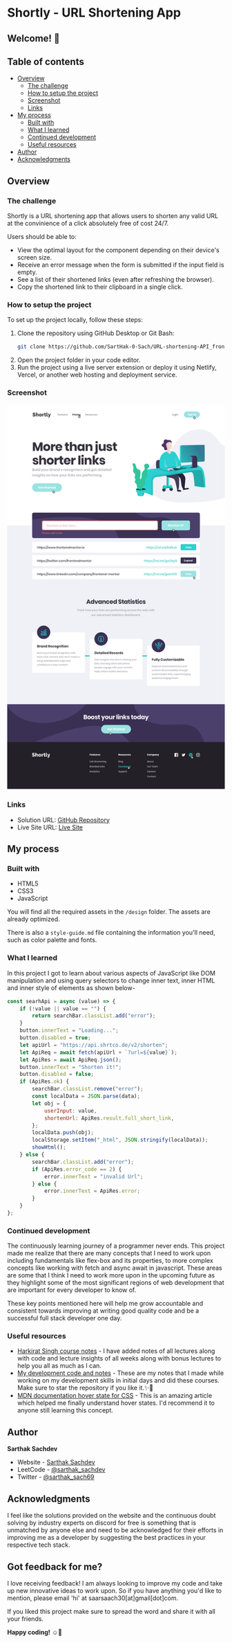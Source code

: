 # Shortly - URL Shortening App

## Welcome! 👋

## Table of contents

- [Overview](#overview)
  - [The challenge](#the-challenge)
  - [How to setup the project](#how-to-setup-the-project)
  - [Screenshot](#screenshot)
  - [Links](#links)
- [My process](#my-process)
  - [Built with](#built-with)
  - [What I learned](#what-i-learned)
  - [Continued development](#continued-development)
  - [Useful resources](#useful-resources)
- [Author](#author)
- [Acknowledgments](#acknowledgments)

## Overview

### The challenge

Shortly is a URL shortening app that allows users to shorten any valid URL at the convinience of a click absolutely free of cost 24/7.

Users should be able to:
- View the optimal layout for the component depending on their device's screen size.
- Receive an error message when the form is submitted if the input field is empty.
- See a list of their shortened links (even after refreshing the browser).
- Copy the shortened link to their clipboard in a single click.

### How to setup the project

To set up the project locally, follow these steps:

1. Clone the repository using GitHub Desktop or Git Bash:
   ```bash
   git clone https://github.com/SartHak-0-Sach/URL-shortening-API_frontend_project.git
   ```
2. Open the project folder in your code editor.
3. Run the project using a live server extension or deploy it using Netlify, Vercel, or another web hosting and deployment service.

### Screenshot

![Design Preview](./design/desktop-active-states.jpg)

### Links

- Solution URL: [GitHub Repository](https://github.com/SartHak-0-Sach/URL-shortening-API_frontend_project)
- Live Site URL: [Live Site](https://url-shortening-frontend.netlify.app/)

## My process

### Built with

- HTML5
- CSS3
- JavaScript

You will find all the required assets in the `/design` folder. The assets are already optimized.

There is also a `style-guide.md` file containing the information you'll need, such as color palette and fonts.

### What I learned

In this project I got to learn about various aspects of JavaScript like DOM manipulation and using query selectors to change inner text, inner HTML and inner style of elements as shown below-

```js
const searhApi = async (value) => {
    if (!value || value == "") {
        return searchBar.classList.add("error");
    }
    button.innerText = "Loading...";
    button.disabled = true;
    let apiUrl = "https://api.shrtco.de/v2/shorten";
    let ApiReq = await fetch(apiUrl + `?url=${value}`);
    let ApiRes = await ApiReq.json();
    button.innerText = "Shorten it!";
    button.disabled = false;
    if (ApiRes.ok) {
        searchBar.classList.remove("error");
        const localData = JSON.parse(data);
        let obj = {
            userInput: value,
            shortenUrl: ApiRes.result.full_short_link,
        };
        localData.push(obj);
        localStorage.setItem("_html", JSON.stringify(localData));
        showHtml();
    } else {
        searchBar.classList.add("error");
        if (ApiRes.error_code == 2) {
            error.innerText = "invalid Url";
        } else {
            error.innerText = ApiRes.error;
        }
    }
};
```

### Continued development

The continuously learning journey of a programmer never ends. This project made me realize that there are many concepts that I need to work upon including fundamentals like flex-box and its properties, to more complex concepts like working with fetch and async await in javascript. These areas are some that I think I need to work more upon in the upcoming future as they highlight some of the most significant regions of web development that are important for every developer to know of. 

These key points mentioned here will help me grow accountable and consistent towards improving at writing good quality code and be a successful full stack developer one day.

### Useful resources

- [Harkirat Singh course notes](https://github.com/SartHak-0-Sach/harkirat-singh-course_code_and_notes) - I have added notes of all lectures along with code and lecture insights of all weeks along with bonus lectures to help you all as much as I can.
- [My development code and notes](https://github.com/SartHak-0-Sach/cwh-web-dev-playlist_code_and_notes) - These are my notes that I made while working on my development skills in initial days and did these courses. Make sure to star the repository if you like it.✨💫
- [MDN documentation hover state for CSS](https://developer.mozilla.org/en-US/docs/Web/CSS/:hover) - This is an amazing article which helped me finally understand hover states. I'd recommend it to anyone still learning this concept.

## Author

<b><strong>Sarthak Sachdev</strong></b>
- Website - [Sarthak Sachdev](https://itsmesarthak.netlify.app/)
- LeetCode - [@sarthak_sachdev](https://leetcode.com/u/sarthak_sachdev/)
- Twitter - [@sarthak_sach69](https://www.twitter.com/sarthak_sach69)

## Acknowledgments

I feel like the solutions provided on the website and the continuous doubt solving by industry experts on discord for free is something that is unmatched by anyone else and need to be acknowledged for their efforts in improving me as a developer by suggesting the best practices in your respective tech stack.

## Got feedback for me?

I love receiving feedback! I am always looking to improve my code and take up new innovative ideas to work upon. So if you have anything you'd like to mention, please email 'hi' at saarsaach30[at]gmail[dot]com.

If you liked this project make sure to spread the word and share it with all your friends.

**Happy coding!** ☺️🚀
